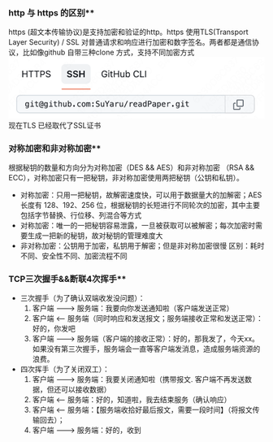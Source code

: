 ### http 与 https 的区别**

https (超文本传输协议)是支持加密和验证的http。https 使用TLS(Transport Layer Security) / SSL 对普通请求和响应进行加密和数字签名。两者都是通信协议，比如像github 自带三种clone 方式，支持不同加密方式
![Alt text](image.png)
现在TLS 已经取代了SSL证书


### 对称加密和非对称加密**

根据秘钥的数量和方向分为对称加密（DES && AES）和非对称加密
（RSA && ECC），对称加密只有一把秘钥，非对称加密使用两把秘钥（公钥和私钥）。
 - 对称加密：只用一把秘钥，故解密速度快，可以用于数据量大的加解密；AES 长度有 128、192、256 位，根据秘钥的长短进行不同轮次的加密，其中主要包括字节替换、行位移、列混合等方式
 - 对称加密：唯一的一把秘钥容易泄露，一旦被获取可以被解密；每次加密时需要生成一把新的秘钥，故对秘钥的管理难度大
 - 非对称加密：公钥用于加密，私钥用于解密；但是非对称加密很慢
 区别：耗时不同、安全性不同、加密流程不同

### TCP三次握手&&断联4次挥手**

 - 三次握手（为了确认双端收发没问题）：
   1. 客户端 ——-> 服务端：我要向你发送通知啦（客户端发送正常）
   2. 客户端 <—— 服务端（同时响应和发送报文；服务端接收正常和发送正常）：好的，你发吧
   3. 客户端 ——-> 服务端（客户端的接收正常）：好的，那我发了，今天xx。如果没有第三次握手，服务端会一直等客户端发消息，造成服务端资源的浪费。
 - 四次挥手（为了关闭双工）：
   1. 客户端 ——-> 服务端：我要关闭通知啦（携带报文. 客户端不再发送数据，但还可以接收数据）
   2. 客户端 <—— 服务端：好的，知道啦，我去结束服务（确认响应）
   3. 客户端 <—— 服务端：【服务端收拾好最后报文，需要一段时间】（将报文传输回去）；
   4. 客户端 ——-> 服务端：好的，收到